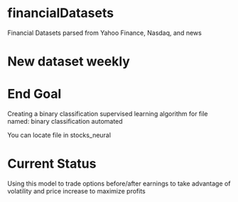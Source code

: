 # financialDatasets
Financial Datasets parsed from Yahoo Finance, Nasdaq, and news

# New dataset weekly



# End Goal

Creating a binary classification supervised learning algorithm for file named: binary classification automated

You can locate file in stocks_neural

# Current Status

Using this model to trade options before/after earnings to take advantage of volatility and price increase to maximize profits



